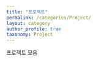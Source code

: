 ```yaml
---
title: "프로젝트"
permalink: /categories/Project/
layout: category
author_profile: true
taxonomy: Project
---
```


프로젝트 모음
